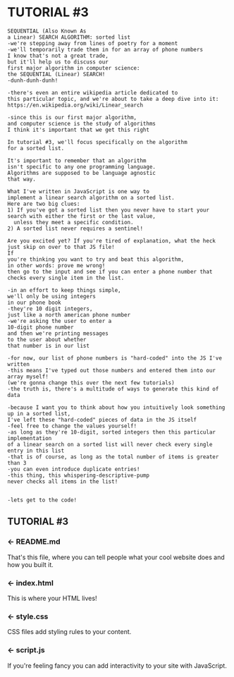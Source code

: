 TUTORIAL #3
=================



    SEQUENTIAL (Also Known As
    a Linear) SEARCH ALGORITHM: sorted list
    -we're stepping away from lines of poetry for a moment
    -we'll temporarily trade them in for an array of phone numbers
    I know that's not a great trade,
    but it'll help us to discuss our
    first major algorithm in computer science:
    the SEQUENTIAL (Linear) SEARCH!
    -dunh-dunh-dunh!

    -there's even an entire wikipedia article dedicated to
    this particular topic, and we're about to take a deep dive into it:
    https://en.wikipedia.org/wiki/Linear_search

    -since this is our first major algorithm,
    and computer science is the study of algorithms
    I think it's important that we get this right

    In tutorial #3, we'll focus specifically on the algorithm
    for a sorted list.

    It's important to remember that an algorithm
    isn't specific to any one programming language.
    Algorithms are supposed to be language agnostic
    that way.

    What I've written in JavaScript is one way to
    implement a linear search algorithm on a sorted list.
    Here are two big clues:
    1) If you've got a sorted list then you never have to start your search with either the first or the last value,
      unless they meet a specific condition.
    2) A sorted list never requires a sentinel!

    Are you excited yet? If you're tired of explanation, what the heck just skip on over to that JS file!
    If
    you're thinking you want to try and beat this algorithm,
    in other words: prove me wrong!
    then go to the input and see if you can enter a phone number that checks every single item in the list.

    -in an effort to keep things simple,
    we'll only be using integers
    in our phone book
    -they're 10 digit integers,
    just like a north american phone number
    -we're asking the user to enter a
    10-digit phone number
    and then we're printing messages
    to the user about whether
    that number is in our list

    -for now, our list of phone numbers is "hard-coded" into the JS I've written
    -this means I've typed out those numbers and entered them into our array myself!
    (we're gonna change this over the next few tutorials)
    -the truth is, there's a multitude of ways to generate this kind of data

    -because I want you to think about how you intuitively look something up in a sorted list,
    I've left these "hard-coded" pieces of data in the JS itself
    -feel free to change the values yourself!
    -as long as they're 10-digit, sorted integers then this particular implementation
    of a linear search on a sorted list will never check every single entry in this list
    -that is of course, as long as the total number of items is greater than 3
    -you can even introduce duplicate entries!
    -this thing, this whispering-descriptive-pump
    never checks all items in the list!


    -lets get to the code!


TUTORIAL #3
------------

### ← README.md

That's this file, where you can tell people what your cool website does and how you built it.

### ← index.html

This is where your HTML lives!

### ← style.css

CSS files add styling rules to your content.

### ← script.js

If you're feeling fancy you can add interactivity to your site with JavaScript.
